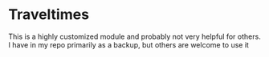 # Traveltimes
This is a highly customized module and probably not very helpful for others. I have in my repo primarily as a backup, but others are welcome to use it